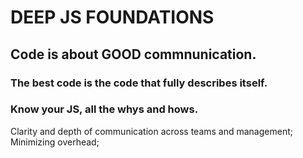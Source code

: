 # DEEP JS FOUNDATIONS

## Code is about GOOD commnunication.

### The best code is the code that fully describes itself.

### Know your JS, all the whys and hows.

Clarity and depth of communication across teams and management;
Minimizing overhead;
